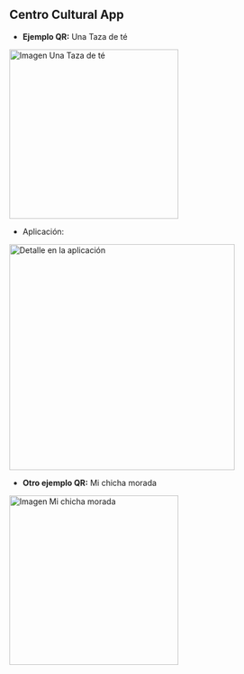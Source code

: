 ## **Centro Cultural App**

 - **Ejemplo QR:** Una Taza de té
   
  <img src="https://www.codigos-qr.com/qr/php/qr_img.php?d=1&s=4&e=" alt="Imagen Una Taza de té" width="300"/>

 - Aplicación:
   
  <img src="https://github.com/MendozaEmerson/StoryTellingIDNP/blob/main/Una%20taza%20de%20t%C3%A9.jpeg?raw=true" alt="Detalle en la aplicación" width="400"/>

 - **Otro ejemplo QR:** Mi chicha morada
   
  <img src="https://www.codigos-qr.com/qr/php/qr_img.php?d=25&s=4&e=" alt="Imagen Mi chicha morada" width="300"/>
